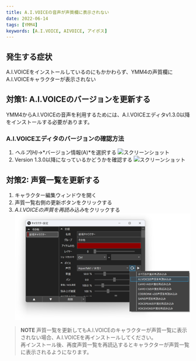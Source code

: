 ```yaml
---
title: A.I.VOICEの音声が声質欄に表示されない
date: 2022-06-14
tags: [YMM4]
keywords: [A.I.VOICE, AIVOICE, アイボス]
---
```

## 発生する症状
A.I.VOICEをインストールしているのにもかかわらず、YMM4の声質欄にA.I.VOICEキャラクターが表示されない

## 対策1: A.I.VOICEのバージョンを更新する
YMM4からA.I.VOICEの音声を利用するためには、A.I.VOICEエディタv1.3.0以降をインストールする必要があります。  

### A.I.VOICEエディタのバージョンの確認方法
1. *ヘルプ(H)*→*バージョン情報(A)*を選択する
![スクリーンショット](AIVOICEの音声が表示されない_5211.png)
1. Version 1.3.0以降になっているかどうかを確認する
![スクリーンショット](AIVOICEの音声が表示されない_5514.png)

## 対策2: 声質一覧を更新する
1. キャラクター編集ウィンドウを開く
1. 声質一覧右側の更新ボタンをクリックする
1. *A.I.VOICEの声質を再読み込み*をクリックする
![スクリーンショット](AIVOICEの音声が表示されない_5258.png)

> **NOTE**
> 声質一覧を更新してもA.I.VOICEのキャラクターが声質一覧に表示されない場合、A.I.VOICEを再インストールしてください。  
> 再インストール後、再度声質一覧を再読込するとキャラクターが声質一覧に表示されるようになります。